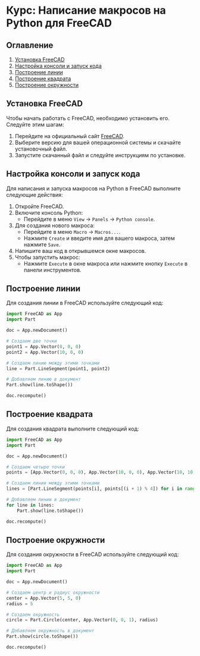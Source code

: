 # Курс: Написание макросов на Python для FreeCAD

## Оглавление
1. [Установка FreeCAD](#установка-freecad)
2. [Настройка консоли и запуск кода](#настройка-консоли-и-запуск-кода)
3. [Построение линии](#построение-линии)
4. [Построение квадрата](#построение-квадрата)
5. [Построение окружности](#построение-окружности)

## Установка FreeCAD
Чтобы начать работать с FreeCAD, необходимо установить его. Следуйте этим шагам:

1. Перейдите на официальный сайт [FreeCAD](https://www.freecadweb.org/).
2. Выберите версию для вашей операционной системы и скачайте установочный файл.
3. Запустите скачанный файл и следуйте инструкциям по установке.

## Настройка консоли и запуск кода
Для написания и запуска макросов на Python в FreeCAD выполните следующие действия:

1. Откройте FreeCAD.
2. Включите консоль Python:
   - Перейдите в меню `View` -> `Panels` -> `Python console`.
3. Для создания нового макроса:
   - Перейдите в меню `Macro` -> `Macros...`.
   - Нажмите `Create` и введите имя для вашего макроса, затем нажмите `Save`.
4. Напишите ваш код в открывшемся окне макросов.
5. Чтобы запустить макрос:
   - Нажмите `Execute` в окне макроса или нажмите кнопку `Execute` в панели инструментов.

## Построение линии
Для создания линии в FreeCAD используйте следующий код:

```python
import FreeCAD as App
import Part

doc = App.newDocument()

# Создаем две точки
point1 = App.Vector(0, 0, 0)
point2 = App.Vector(10, 0, 0)

# Создаем линию между этими точками
line = Part.LineSegment(point1, point2)

# Добавляем линию в документ
Part.show(line.toShape())

doc.recompute()
```
## Построение квадрата
Для создания квадрата выполните следующий код:

```python
import FreeCAD as App
import Part

doc = App.newDocument()

# Создаем четыре точки
points = [App.Vector(0, 0, 0), App.Vector(10, 0, 0), App.Vector(10, 10, 0), App.Vector(0, 10, 0)]

# Создаем линии между этими точками
lines = [Part.LineSegment(points[i], points[(i + 1) % 4]) for i in range(4)]

# Добавляем линии в документ
for line in lines:
    Part.show(line.toShape())

doc.recompute()
```
## Построение окружности
Для создания окружности в FreeCAD используйте следующий код:

```python
import FreeCAD as App
import Part

doc = App.newDocument()

# Создаем центр и радиус окружности
center = App.Vector(5, 5, 0)
radius = 5

# Создаем окружность
circle = Part.Circle(center, App.Vector(0, 0, 1), radius)

# Добавляем окружность в документ
Part.show(circle.toShape())

doc.recompute()

```



